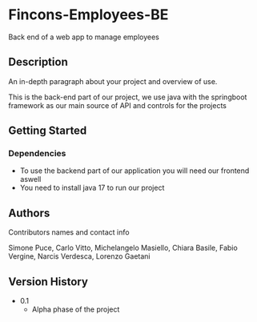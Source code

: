 # Fincons-Employees-BE

Back end of a web app to manage employees

## Description

An in-depth paragraph about your project and overview of use.

This is the back-end part of our project, we use java with the springboot framework as our main source of API and controls for the projects

## Getting Started

### Dependencies

* To use the backend part of our application you will need our frontend aswell
* You need to install java 17 to run our project 

## Authors

Contributors names and contact info

Simone Puce, Carlo Vitto, Michelangelo Masiello, Chiara Basile, Fabio Vergine, Narcis Verdesca, Lorenzo Gaetani

## Version History

* 0.1
    * Alpha phase of the project
